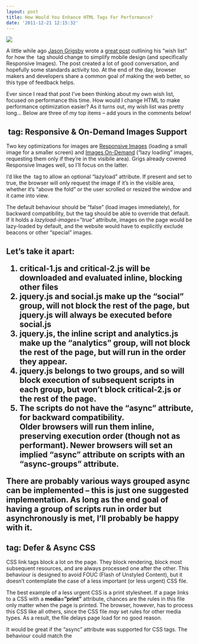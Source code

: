 ```yaml
---
layout: post
title: How Would You Enhance HTML Tags For Performance?
date: '2011-12-21 12:15:32'
---
```



![](http://www.guypo.com/wp-content/uploads/2011/12/htmlpresent.png)

A little while ago [Jason Grigsby](http://twitter.com/#%21/grigs) wrote a [great post](http://www.cloudfour.com/responsive-imgs-part-3-future-of-the-img-tag/) outlining his “wish list” for how the <img> tag should change to simplify mobile design (and specifically Responsive Images). The post created a lot of good conversation, and hopefully some standards activity too. At the end of the day, browser makers and developers share a common goal of making the web better, so this type of feedback helps.

Ever since I read that post I’ve been thinking about my own wish list, focused on performance this time. How would I change HTML to make performance optimization easier? As it turns out, my wish list was pretty long… Below are three of my top items – add yours in the comments below!


## <img> tag: Responsive & On-Demand Images Support

Two key optimizations for images are [Responsive Images](http://www.cloudfour.com/responsive-imgs-part-2/) (loading a small image for a smaller screen) and [Images On-Demand](../the-impact-of-image-optimization/) (“lazy loading” images, requesting them only if they’re in the visibile area). Grigs already covered Responsive Images well, so I’ll focus on the latter.

I’d like the <img> tag to allow an optional “lazyload” attribute. If present and set to true, the browser will only request the image if it’s in the visible area, whether it’s “above the fold” or the user scrolled or resized the window and it came into view.

The default behaviour should be “false” (load images immediately), for backward compatibility, but the  tag should be able to override that default. If it holds a *lazyload-images=”true”* attribute, images on the page would be lazy-loaded by default, and the website would have to explicitly exclude beacons or other “special” images.


## <script> tag: Grouped async

The latest versions of all major browsers support the “async” attribute, which means a script won’t block the download or execution of other resources. Once marked async, these scripts are also independent of each other, and may get executed in any order, to keep one async script from delaying another.

The challenge is when scripts are related to each other. It’s very common to have an inline script set an analytics account ID, and then load the full analytics script, or to load jQuery and then use it to load a piece of the page. There’s no easy way to create a group of scripts, and make them async as a group.

I would love to see an “async-groups” attribute, which includes one or more groups this script belongs to. These scripts would be async, but within a group scripts will always be executed in the order they appear in the DOM. One script could belong to multiple groups, and the order within each group would be maintained regardless. Note that this does not mean one group delays another.

Consider the following HTML fragment:

 <script src=”critical-1.js”></script> <script src=”jquery.js” async-groups=”social,analytics”></script> <script src=”social.js” async-groups=”social”></script> <script async-groups=”analytics”>var analyticsAcct=12345;</script> <script src=”analytics.js” async-groups=”analytics”></script> <script src=”critical-2.js”></script>

Let’s take it apart:

1. **critical-1.js** and **critical-2.js** will be downloaded and evaluated inline, blocking other files
2. **jquery.js** and **social.js** make up the “social” group, will not block the rest of the page, but **jquery.js** will always be executed before **social.js**
3. **jquery.js**, the inline script and **analytics.js** make up the “analytics” group, will not block the rest of the page, but will run in the order they appear.
4. **jquery.js** belongs to two groups, and so will block execution of subsequent scripts in each group, but won’t block **critical-2.js** or the rest of the page.
5. The scripts do not have the “async” attribute, for backward compatibility.   
 Older browsers will run them inline, preserving execution order (though not as performant). Newer browsers will set an implied “async” attribute on scripts with an “async-groups” attribute.

There are probably various ways grouped async can be implemented – this is just one suggested implementation. As long as the end goal of having a group of scripts run in order but asynchronously is met, I’ll probably be happy with it.


## <link> tag: Defer & Async CSS

CSS link tags block a lot on the page. They block rendering, block most subsequent resources, and are always processed one after the other. This behaviour is designed to avoid FOUC (Flash of Unstyled Content), but it doesn’t contemplate the case of a less important (or less urgent) CSS file.

The best example of a less urgent CSS is a print stylesheet. If a page links to a CSS with a **media=”print”** attribute, chances are the rules in this file only matter when the page is printed. The browser, however, has to process this CSS like all others, since the CSS file *may* set rules for other media types. As a result, the file delays page load for no good reason.

It would be great if the “async” attribute was supported for CSS <link> tags. The behaviour could match the <script> tag’s async and defer attributes, downloading the CSS and applying its rules asynchronously if async is set, or after doc complete if defer is used instead. The other advantage is that backward compatibility is implicitly achieved, as older browsers would simply keep processing this file inline.


## What else?

These are but three of the changes I’d like to see, but they can each have a substantial impact on load time. They revolve around empowering developers, letting them guide the browser on how to load their page.

What’s your wish list? What would you like to see browsers add to make performance optimization easier?



